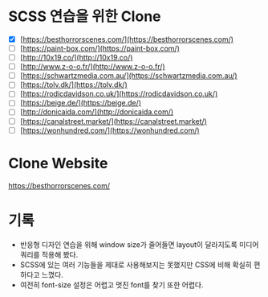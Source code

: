# SCSS 연습을 위한 Clone

-   [x] [https://besthorrorscenes.com/](https://besthorrorscenes.com/)
-   [ ] [https://paint-box.com/](https://paint-box.com/)
-   [ ] [http://10x19.co/](http://10x19.co/)
-   [ ] [http://www.z-o-o.fr/](http://www.z-o-o.fr/)
-   [ ] [https://schwartzmedia.com.au/](https://schwartzmedia.com.au/)
-   [ ] [https://tolv.dk/](https://tolv.dk/)
-   [ ] [https://rodicdavidson.co.uk/](https://rodicdavidson.co.uk/)
-   [ ] [https://beige.de/](https://beige.de/)
-   [ ] [http://donicaida.com/](http://donicaida.com/)
-   [ ] [https://canalstreet.market/](https://canalstreet.market/)
-   [ ] [https://wonhundred.com/](https://wonhundred.com/)

# Clone Website

https://besthorrorscenes.com/

# 기록

-   반응형 디자인 연습을 위해 window size가 줄어들면 layout이 달라지도록 미디어쿼리를 적용해 봤다.
-   SCSS에 있는 여러 기능들을 제대로 사용해보지는 못했지만 CSS에 비해 확실히 편하다고 느꼈다.
-   여전히 font-size 설정은 어렵고 멋진 font를 찾기 또한 어렵다.
